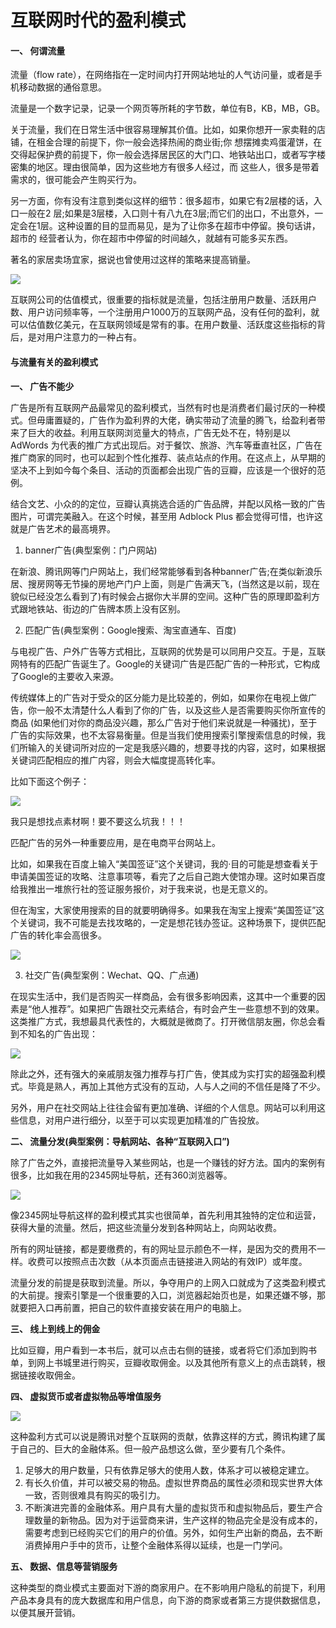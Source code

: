 # 互联网时代的盈利模式

#### 一、 何谓流量

流量（flow rate），在网络指在一定时间内打开网站地址的人气访问量，或者是手机移动数据的通俗意思。

流量是一个数字记录，记录一个网页等所耗的字节数，单位有B，KB，MB，GB。

关于流量，我们在日常生活中很容易理解其价值。比如，如果你想开一家卖鞋的店铺，在租金合理的前提下，你一般会选择热闹的商业街;你 想摆摊卖鸡蛋灌饼，在交得起保护费的前提下，你一般会选择居民区的大门口、地铁站出口，或者写字楼密集的地区。理由很简单，因为这些地方有很多人经过，而 这些人，很多是带着需求的，很可能会产生购买行为。

另一方面，你有没有注意到类似这样的细节：很多超市，如果它有2层楼的话，入口一般在2 层;如果是3层楼，入口则十有八九在3层;而它们的出口，不出意外，一定会在1层。这种设置的目的显而易见，是为了让你多在超市中停留。换句话讲，超市的 经营者认为，你在超市中停留的时间越久，就越有可能多买东西。

著名的家居卖场宜家，据说也曾使用过这样的策略来提高销量。

![](12345.jpg)

互联网公司的估值模式，很重要的指标就是流量，包括注册用户数量、活跃用户数、用户访问频率等，一个注册用户1000万的互联网产品，没有任何的盈利，就可以估值数亿美元，在互联网领域是常有的事。在用户数量、活跃度这些指标的背后，是对用户注意力的一种占有。

#### 与流量有关的盈利模式

**一、 广告不能少**

广告是所有互联网产品最常见的盈利模式，当然有时也是消费者们最讨厌的一种模式。但毋庸置疑的，广告作为盈利界的大佬，确实带动了流量的腾飞，给盈利者带来了巨大的收益。利用互联网浏览量大的特点，广告无处不在，特别是以 AdWords 为代表的推广方式出现后。对于餐饮、旅游、汽车等垂直社区，广告在推广商家的同时，也可以起到个性化推荐、装点站点的作用。在这点上，从早期的坚决不上到如今每个条目、活动的页面都会出现广告的豆瓣，应该是一个很好的范例。

结合文艺、小众的的定位，豆瓣认真挑选合适的广告品牌，并配以风格一致的广告图片，可谓完美融入。在这个时候，甚至用 Adblock Plus 都会觉得可惜，也许这就是广告艺术的最高境界。

1. banner广告(典型案例：门户网站)

在新浪、腾讯网等门户网站上，我们经常能够看到各种banner广告;在类似新浪乐居、搜房网等无节操的房地产门户上面，则是广告满天飞，(当然这是以前，现在貌似已经没怎么看到了)有时候会占据你大半屏的空间。这种广告的原理即盈利方式跟地铁站、街边的广告牌本质上没有区别。

2. 匹配广告(典型案例：Google搜索、淘宝直通车、百度)

与电视广告、户外广告等方式相比，互联网的优势是可以同用户交互。于是，互联网特有的匹配广告诞生了。Google的关键词广告是匹配广告的一种形式，它构成了Google的主要收入来源。

传统媒体上的广告对于受众的区分能力是比较差的，例如，如果你在电视上做广告，你一般不太清楚什么人看到了你的广告，以及这些人是否需要购买你所宣传的商品 (如果他们对你的商品没兴趣，那么广告对于他们来说就是一种骚扰)，至于广告的实际效果，也不太容易衡量。但是当我们使用搜索引擎搜索信息的时候，我 们所输入的关键词所对应的一定是我感兴趣的，想要寻找的内容，这时，如果根据关键词匹配相应的推广内容，则会大幅度提高转化率。

比如下面这个例子：


![](11111.png)

我只是想找点素材啊！要不要这么坑我！！！

匹配广告的另外一种重要应用，是在电商平台网站上。

比如，如果我在百度上输入“美国签证”这个关键词，我的·目的可能是想查看关于申请美国签证的攻略、注意事项等，看完了之后自己跑大使馆办理。这时如果百度给我推出一堆旅行社的签证服务报价，对于我来说，也是无意义的。

但在淘宝，大家使用搜索的目的就要明确得多。如果我在淘宝上搜索“美国签证”这个关键词，我不可能是去找攻略的，一定是想花钱办签证。这种场景下，提供匹配广告的转化率会高很多。

![](4567.png)

3. 社交广告(典型案例：Wechat、QQ、广点通)

在现实生活中，我们是否购买一样商品，会有很多影响因素，这其中一个重要的因素是“他人推荐”。如果把广告跟社交元素结合，有时会产生一些意想不到的效果。这类推广方式，我想最具代表性的，大概就是微商了。打开微信朋友圈，你总会看到不知名的广告出现：

![](987.jpg)

除此之外，还有强大的亲戚朋友强力推荐与打广告，使其成为实打实的超强盈利模式。毕竟是熟人，再加上其他方式没有的互动，人与人之间的不信任是降了不少。

另外，用户在社交网站上往往会留有更加准确、详细的个人信息。网站可以利用这些信息，对用户进行细分，以至于可以实现更加精准的广告投放。

**二、 流量分发(典型案例：导航网站、各种“互联网入口”)**

除了广告之外，直接把流量导入某些网站，也是一个赚钱的好方法。国内的案例有很多，比如我在用的2345网址导航，还有360浏览器等。

![](098.png)

像2345网址导航这样的盈利模式其实也很简单，首先利用其独特的定位和运营，获得大量的流量。然后，把这些流量分发到各种网站上，向网站收费。

所有的网址链接，都是要缴费的，有的网址显示颜色不一样，是因为交的费用不一样。收费可以按照点击次数（从本页面点击链接进入网站的有效IP）或年度。

流量分发的前提是获取到流量。所以，争夺用户的上网入口就成为了这类盈利模式的大前提。搜索引擎是一个很重要的入口，浏览器起始页也是，如果还嫌不够，那就要把入口再前置，把自己的软件直接安装在用户的电脑上。

**三、 线上到线上的佣金**

比如豆瓣，用户看到一本书后，就可以点击右侧的链接，或者将它们添加到购书单，到网上书城里进行购买，豆瓣收取佣金。以及其他所有意义上的点击跳转，根据链接收取佣金。

**四、 虚拟货币或者虚拟物品等增值服务**

![](678.jpg)

这种盈利方式可以说是腾讯对整个互联网的贡献，依靠这样的方式，腾讯构建了属于自己的、巨大的金融体系。但一般产品想这么做，至少要有几个条件。
1. 足够大的用户数量，只有依靠足够大的使用人数，体系才可以被稳定建立。
2. 有长久价值，并可以被交易的物品。虚拟世界商品的属性必须和现实世界大体一致，否则很难具有购买的吸引力。
3. 不断演进完善的金融体系。用户具有大量的虚拟货币和虚拟物品后，要生产合理数量的新物品。因为对于运营商来讲，生产这样的物品完全是没有成本的，需要考虑到已经购买它们的用户的价值。另外，如何生产出新的商品，去不断消费掉用户手中的货币，让整个金融体系得以延续，也是一门学问。

**五、 数据、信息等营销服务**

这种类型的商业模式主要面对下游的商家用户。在不影响用户隐私的前提下，利用产品本身具有的庞大数据库和用户信息，向下游的商家或者第三方提供数据信息，以便其展开营销。


